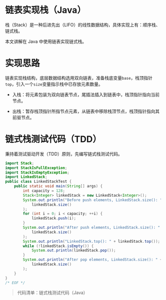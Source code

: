 # 链表实现栈（Java）

栈（Stack）是一种后进先出（LIFO）的线性数据结构，具体实现上有：顺序栈、链式栈。

本文讲解在 Java 中使用链表实现链式栈。

# 实现思路

链表实现栈结构，底层数据结构选用双向链表，准备栈底变量`base`，栈顶指针`top`，引入一个`size`变量指示栈中已存放元素数量。

- 入栈：将元素包装为双向链表节点，尾插法插入到链表中，栈顶指针指向当前节点。

- 出栈：暂存栈顶指针所指节点元素，从链表中移除栈顶节点，栈顶指针指向其前驱节点。

# 链式栈测试代码（TDD）

秉持着测试驱动开发（TDD）原则，先编写链式栈测试代码。

```java
import Stack;
import StackIsFullException;
import StackIsEmptyException;
import LinkedStack;
public class LinkedStackTest {
    public static void main(String[] args) {
        int capacity = 128;
        Stack<Integer> linkedStack = new LinkedStack<Integer>();
        System.out.println("Before push elements, LinkedStack.size(): " +
            linkedStack.size()
        );
        for (int i = 0; i < capacity; ++i) {
            linkedStack.push(i);
        }
        System.out.println("After push elements, LinkedStack.size(): " +
            linkedStack.size()
        );
        System.out.println("LinkedStack.top(): " + linkedStack.top());
        while (!linkedStack.isEmpty()) {
            System.out.println(linkedStack.pop());
        }
        System.out.println("After pop elements, LinkedStack.size(): " +
            linkedStack.size()
        );
    }
}
/* EOF */
```
> 代码清单：链式栈测试代码（Java）





<!-- EOF -->
